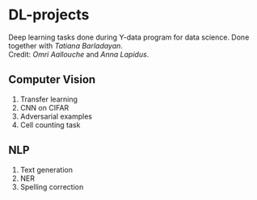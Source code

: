 # DL-projects
Deep learning tasks done during Y-data program for data science.
Done together with *Tatiana Barladayan*.    
Credit: *Omri Aallouche* and *Anna Lapidus*.


## Computer Vision
1. Transfer learning
2. CNN on CIFAR
3. Adversarial examples
4. Cell counting task
   
## NLP 
1. Text generation
2. NER
3. Spelling correction
